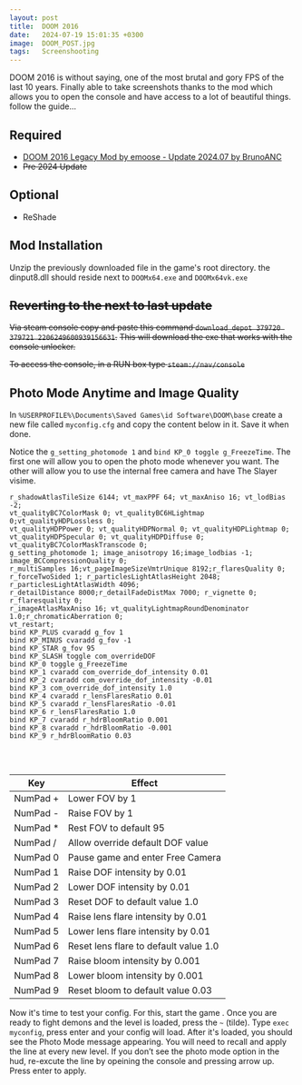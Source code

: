 ```yaml
---
layout: post
title:  DOOM 2016
date:   2024-07-19 15:01:35 +0300
image:  DOOM_POST.jpg
tags:   Screenshooting
---
```


DOOM 2016 is without saying, one of the most brutal and gory FPS of the last 10 years. Finally able to take screenshots thanks to the mod which allows you to open the console and have access to a lot of beautiful things. follow the guide...

## Required

* [DOOM 2016 Legacy Mod by emoose - Update 2024.07 by BrunoANC](https://github.com/brunoanc/DOOMLegacyMod/releases/tag/v202407)
* ~~Pre 2024 Update~~

## Optional
* ReShade

## Mod Installation
Unzip the previously downloaded file in the game's root directory.
the dinput8.dll should reside next to `DOOMx64.exe` and `DOOMx64vk.exe`

## ~~Reverting to the next to last update~~
~~Via steam console copy and paste this command `download_depot 379720 379721 2206249600939156631`.~~
~~This will download the exe that works with the console unlocker.~~

~~To access the console, in a RUN box type `steam://nav/console`~~
  
## Photo Mode Anytime and Image Quality 


In `%USERPROFILE%\Documents\Saved Games\id Software\DOOM\base` create a new file called `myconfig.cfg` and copy the content below in it. 
Save it when done. 

Notice the `g_setting_photomode 1` and `bind KP_0 toggle g_FreezeTime`. The first one will allow you to open the photo mode whenever you want. 
The other will allow you to use the internal free camera and have The Slayer visime.

```
r_shadowAtlasTileSize 6144; vt_maxPPF 64; vt_maxAniso 16; vt_lodBias -2;
vt_qualityBC7ColorMask 0; vt_qualityBC6HLightmap 0;vt_qualityHDPLossless 0;
vt_qualityHDPPower 0; vt_qualityHDPNormal 0; vt_qualityHDPLightmap 0;
vt_qualityHDPSpecular 0; vt_qualityHDPDiffuse 0; vt_qualityBC7ColorMaskTranscode 0;
g_setting_photomode 1; image_anisotropy 16;image_lodbias -1; image_BCCompressionQuality 0;
r_multiSamples 16;vt_pageImageSizeVmtrUnique 8192;r_flaresQuality 0;
r_forceTwoSided 1; r_particlesLightAtlasHeight 2048; r_particlesLightAtlasWidth 4096;
r_detailDistance 8000;r_detailFadeDistMax 7000; r_vignette 0; r_flaresquality 0;
r_imageAtlasMaxAniso 16; vt_qualityLightmapRoundDenominator 1.0;r_chromaticAberration 0;
vt_restart;
bind KP_PLUS cvaradd g_fov 1
bind KP_MINUS cvaradd g_fov -1
bind KP_STAR g_fov 95
bind KP_SLASH toggle com_overrideDOF
bind KP_0 toggle g_FreezeTime
bind KP_1 cvaradd com_override_dof_intensity 0.01
bind KP_2 cvaradd com_override_dof_intensity -0.01
bind KP_3 com_override_dof_intensity 1.0
bind KP_4 cvaradd r_lensFlaresRatio 0.01
bind KP_5 cvaradd r_lensFlaresRatio -0.01
bind KP_6 r_lensFlaresRatio 1.0
bind KP_7 cvaradd r_hdrBloomRatio 0.001
bind KP_8 cvaradd r_hdrBloomRatio -0.001
bind KP_9 r_hdrBloomRatio 0.03
```
<br>
<style>
.table_component {
    overflow: auto;
    width: 100%;
}

.table_component table {
    border: 1px solid #dededf;
    height: 100%;
    width: 100%;
    table-layout: fixed;
    border-collapse: collapse;
    border-spacing: 1px;
    text-align: left;
}

.table_component caption {
    caption-side: top;
    text-align: left;
}

.table_component th {
    border: 1px solid #dededf;
    background-color: #eceff1;
    color: #000000;
    padding: 5px;
}

.table_component td {
    border: 1px solid #dededf;
    background-color: #ffffff;
    color: #000000;
    padding: 5px;
}
</style>
<div class="table_component" role="region" tabindex="0">
<table>
    <thead>
        <tr>
            <th>Key</th>
            <th>Effect </th>
        </tr>
    </thead>
    <tbody>
        <tr>
            <td>NumPad +</td>
            <td>Lower FOV by 1 </td>
        </tr>
        <tr>
            <td>NumPad -</td>
            <td>Raise FOV by 1 </td>
        </tr>
        <tr>
            <td>NumPad *</td>
            <td>Rest FOV to default 95 </td>
        </tr>
        <tr>
            <td>NumPad /</td>
            <td>Allow override default DOF value </td>
        </tr>
        <tr>
            <td>NumPad 0</td>
            <td>Pause game and enter Free Camera </td>
        </tr>
        <tr>
            <td>NumPad 1</td>
            <td>Raise DOF intensity by 0.01 </td>
        </tr>
        <tr>
            <td>NumPad 2</td>
            <td>Lower DOF intensity by 0.01 </td>
        </tr>
        <tr>
            <td>NumPad 3</td>
            <td>Reset DOF to default value 1.0 </td>
        </tr>
        <tr>
            <td>NumPad 4</td>
            <td>Raise lens flare intensity by 0.01 </td>
        </tr>
        <tr>
            <td>NumPad 5</td>
            <td>Lower lens flare intensity by 0.01 </td>
        </tr>
        <tr>
            <td>NumPad 6</td>
            <td>Reset lens flare to default value 1.0 </td>
        </tr>
        <tr>
            <td>NumPad 7</td>
            <td>Raise bloom intensity by 0.001 </td>
        </tr>
        <tr>
            <td>NumPad 8</td>
            <td>Lower bloom intensity by 0.001 </td>
        </tr>
        <tr>
            <td>NumPad 9</td>
            <td>Reset bloom to default value 0.03 </td>
        </tr>
        <tr></tr>
    </tbody>
</table>

Now it's time to test your config. For this, start the game . Once you are ready to fight demons and the level is loaded, press the `~` (tilde).
Type `exec myconfig`, press enter and your config will load. After it's loaded, you should see the Photo Mode message appearing.
You will need to recall and apply the line at every new level. If you don’t see the photo mode option in the hud, re-excute the line by opeining the console and pressing arrow up. Press enter to apply.



